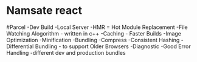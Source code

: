# Namsate react

#Parcel
-Dev Build
-Local Server
-HMR = Hot Module Replacement
-File Watching Alogorithm - written in c++
-Caching - Faster Builds
-Image Optimization
-Minification
-Bundling
-Compress
-Consistent Hashing
-Differential Bundling - to support Older Browsers
-Diagnostic
-Good Error Handling
-different dev and production bundles

